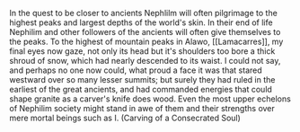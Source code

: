  In the quest to be closer to ancients Nephlilm will often pilgrimage to the highest peaks and largest depths of the world's skin. In their end of life Nephilim and other followers of the ancients will often give themselves to the peaks. To the highest of mountain peaks in Alawo, [[Lamacarres]], my final eyes now gaze, not only its head but it's shoulders too bore a thick shroud of snow, which had nearly descended to its waist. I could not say, and perhaps no one now could, what proud a face it was that stared westward over so many lesser summits; but surely they had ruled in the earliest of the great ancients, and had commanded energies that could shape granite as a carver's knife does wood. Even the most upper echelons of Nephilim society might stand in awe of them and their strengths over mere mortal beings such as I. (Carving of a Consecrated Soul) 